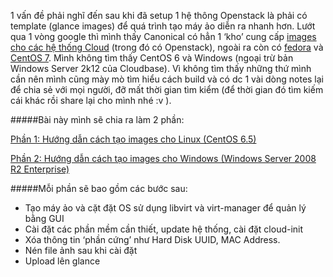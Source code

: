 1 vấn đề phải nghĩ đến sau khi đã setup 1 hệ thông Openstack là phải có template (glance images) để quá trình tạo máy ảo diễn ra nhanh hơn. Lướt qua 1 vòng google thì mình thấy Canonical có hẳn 1 ‘kho’ cung cấp [images cho các hệ thống Cloud](https://cloud-images.ubuntu.com/) (trong đó có Openstack), ngoài ra còn có [fedora](https://fedoraproject.org/en/get-fedora#clouds) và [CentOS 7](http://cloud.centos.org/centos/7/devel/). Mình không tìm thấy CentOS 6 và Windows (ngoại trừ bản Windows Server 2k12 của Cloudbase). Vì không tìm thấy những thứ mình cần nên mình cũng mày mò tìm hiểu cách build và có dc 1 vài dòng notes lại để chia sẻ với mọi người, đỡ mất thời gian tìm kiểm (để thời gian đó tìm kiếm cái khác rồi share lại cho mình nhé :v ).



#####Bài này mình sẽ chia ra làm 2 phần:

[Phần 1: Hướng dẫn cách tạo images cho Linux (CentOS 6.5)](https://github.com/d0m0reg00dthing/building-Openstack-Images/blob/master/Linux.md)

[Phần 2: Hướng dẫn cách tạo images cho Windows (Windows Server 2008 R2 Enterprise)](https://github.com/vietstacker/building-Openstack-Images/blob/master/Windows.md)

#####Mỗi phần sẽ bao gồm các bước sau:
- Tạo máy ảo và cặt đặt OS sử dụng libvirt và virt-manager để quản lý bằng GUI
- Cài đặt các phần mềm cần thiết, update hệ thống, cài đặt cloud-init
- Xóa thông tin ‘phần cứng’ như Hard Disk UUID, MAC Address.
- Nén file ảnh sau khi cài đặt
- Upload lên glance
